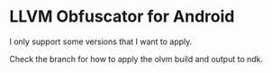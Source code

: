 # LLVM Obfuscator for Android

I only support some versions that I want to apply.

Check the branch for how to apply the olvm build and output to ndk.
